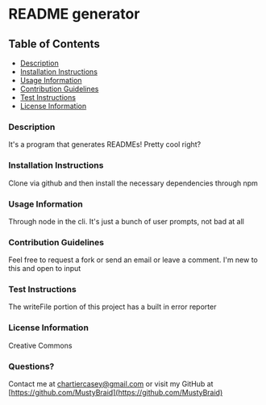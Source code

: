 # README generator

## Table of Contents
* [Description](#description)
* [Installation Instructions](#installation-instructions)
* [Usage Information](#usage-information)
* [Contribution Guidelines](#contribution-guidelines)
* [Test Instructions](#test-instructions)
* [License Information](#license-information)

### Description
It's a program that generates READMEs! Pretty cool right?

### Installation Instructions
Clone via github and then install the necessary dependencies through npm

### Usage Information
Through node in the cli. It's just a bunch of user prompts, not bad at all

###  Contribution Guidelines
Feel free to request a fork or send an email or leave a comment. I'm new to this and open to input

### Test Instructions
The writeFile portion of this project has a built in error reporter

### License Information
Creative Commons

### Questions?
Contact me at chartiercasey@gmail.com or visit my GitHub at [https://github.com/MustyBraid](https://github.com/MustyBraid)